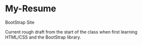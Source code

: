 # My-Resume
BootStrap Site

Current rough draft from the start of the class when first learning HTML/CSS and the BootStrap library.
